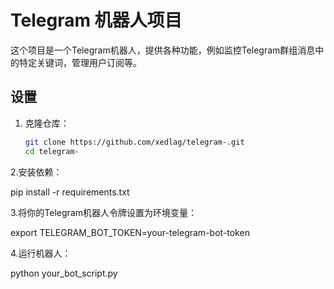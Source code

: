 # Telegram 机器人项目

这个项目是一个Telegram机器人，提供各种功能，例如监控Telegram群组消息中的特定关键词，管理用户订阅等。

## 设置

1. 克隆仓库：
   ```sh
   git clone https://github.com/xedlag/telegram-.git
   cd telegram-
   
2.安装依赖：

pip install -r requirements.txt

3.将你的Telegram机器人令牌设置为环境变量：

export TELEGRAM_BOT_TOKEN=your-telegram-bot-token

4.运行机器人：

python your_bot_script.py
